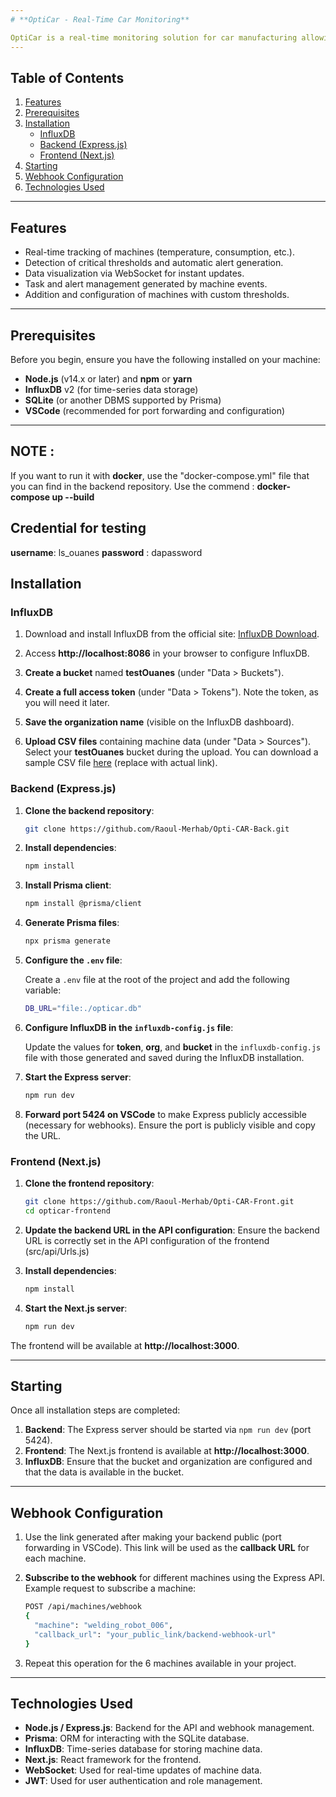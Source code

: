 ```yaml
---
# **OptiCar - Real-Time Car Monitoring**

OptiCar is a real-time monitoring solution for car manufacturing allowing for performance tracking, anomaly detection, and management of alerts and tasks through an intuitive interface. The application uses InfluxDB for time-series data storage and webhooks to receive machine data every 20 seconds.
---
```


## **Table of Contents**

1. [Features](#features)
2. [Prerequisites](#prerequisites)
3. [Installation](#installation)
   - [InfluxDB](#influxdb)
   - [Backend (Express.js)](#backend-expressjs)
   - [Frontend (Next.js)](#frontend-nextjs)
4. [Starting](#starting)
5. [Webhook Configuration](#webhook-configuration)
6. [Technologies Used](#technologies-used)

---

## **Features**

- Real-time tracking of machines (temperature, consumption, etc.).
- Detection of critical thresholds and automatic alert generation.
- Data visualization via WebSocket for instant updates.
- Task and alert management generated by machine events.
- Addition and configuration of machines with custom thresholds.

---

## **Prerequisites**

Before you begin, ensure you have the following installed on your machine:

- **Node.js** (v14.x or later) and **npm** or **yarn**
- **InfluxDB** v2 (for time-series data storage)
- **SQLite** (or another DBMS supported by Prisma)
- **VSCode** (recommended for port forwarding and configuration)

---

## **NOTE :** 
If you want to run it with **docker**, use the "docker-compose.yml" file that you can find in the backend repository. Use the commend : 
**docker-compose up --build**

## **Credential for testing**
**username**: ls_ouanes
**password** : dapassword


## **Installation**

### **InfluxDB**

1. Download and install InfluxDB from the official site: [InfluxDB Download](https://www.influxdata.com/downloads/).

2. Access **http://localhost:8086** in your browser to configure InfluxDB.

3. **Create a bucket** named **testOuanes** (under "Data > Buckets").

4. **Create a full access token** (under "Data > Tokens"). Note the token, as you will need it later.

5. **Save the organization name** (visible on the InfluxDB dashboard).

6. **Upload CSV files** containing machine data (under "Data > Sources"). Select your **testOuanes** bucket during the upload. You can download a sample CSV file [here](https://drive.google.com/file/d/1LGFipNDFvcrz62H5vh6AeT-vyYvH2BGD/view?usp=drive_link) (replace with actual link).

### **Backend (Express.js)**

1. **Clone the backend repository**:

   ```bash
   git clone https://github.com/Raoul-Merhab/Opti-CAR-Back.git
   ```

2. **Install dependencies**:

   ```bash
   npm install
   ```

3. **Install Prisma client**:

   ```bash
   npm install @prisma/client
   ```

4. **Generate Prisma files**:

   ```bash
   npx prisma generate
   ```

5. **Configure the `.env` file**:

   Create a `.env` file at the root of the project and add the following variable:

   ```bash
   DB_URL="file:./opticar.db"
   ```

6. **Configure InfluxDB in the `influxdb-config.js` file**:

   Update the values for **token**, **org**, and **bucket** in the `influxdb-config.js` file with those generated and saved during the InfluxDB installation.

7. **Start the Express server**:

   ```bash
   npm run dev
   ```

8. **Forward port 5424 on VSCode** to make Express publicly accessible (necessary for webhooks). Ensure the port is publicly visible and copy the URL.

### **Frontend (Next.js)**

1. **Clone the frontend repository**:

   ```bash
   git clone https://github.com/Raoul-Merhab/Opti-CAR-Front.git
   cd opticar-frontend
   ```

2. **Update the backend URL in the API configuration**:
   Ensure the backend URL is correctly set in the API configuration of the frontend (src/api/Urls.js)

3. **Install dependencies**:

   ```bash
   npm install
   ```

4. **Start the Next.js server**:
   ```bash
   npm run dev
   ```

The frontend will be available at **http://localhost:3000**.

---

## **Starting**

Once all installation steps are completed:

1. **Backend**: The Express server should be started via `npm run dev` (port 5424).
2. **Frontend**: The Next.js frontend is available at **http://localhost:3000**.
3. **InfluxDB**: Ensure that the bucket and organization are configured and that the data is available in the bucket.

---

## **Webhook Configuration**

1. Use the link generated after making your backend public (port forwarding in VSCode). This link will be used as the **callback URL** for each machine.

2. **Subscribe to the webhook** for different machines using the Express API. Example request to subscribe a machine:

   ```bash
   POST /api/machines/webhook
   {
     "machine": "welding_robot_006",
     "callback_url": "your_public_link/backend-webhook-url"
   }
   ```

3. Repeat this operation for the 6 machines available in your project.

---

## **Technologies Used**

- **Node.js / Express.js**: Backend for the API and webhook management.
- **Prisma**: ORM for interacting with the SQLite database.
- **InfluxDB**: Time-series database for storing machine data.
- **Next.js**: React framework for the frontend.
- **WebSocket**: Used for real-time updates of machine data.
- **JWT**: Used for user authentication and role management.
